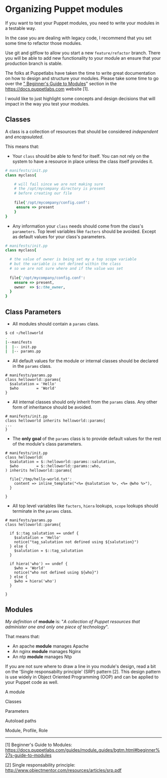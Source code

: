 # Organizing Puppet modules

If you want to test your Puppet modules, you need to write your modules in a testable way.

In the case you are dealing with legacy code, I recommend that you set some time to refactor those modules. 

Use git and gitflow to allow you start a new `feature/refactor` branch. There you will be able to add new functionality to your module an ensure that your production branch is stable.

The folks at Puppetlabs have taken the time to write great documentation on how to design and structure your modules. Please take some time to go over the ["
Beginner's Guide to Modules](https://docs.puppetlabs.com/guides/module_guides/bgtm.html#beginner%27s-guide-to-modules)" section in the https://docs.puppetlabs.com website [1].

I would like to just highlight some concepts and design decisions that will impact in the way you test your modules.

## Classes

A class is a collection of resources that should be considered *independent* and *encapsulated*.

This means that:

* Your `class` should be able to fend for itself. You can not rely on the system to have a
resource in place unless the class itself provides it.

```ruby
# manifests/init.pp
class myclass{

    # will fail since we are not making sure
    # the /opt/mycompany directory is present
    # before creating our file
    
    file{'/opt/mycompany/config.conf':
     ensure => present
    }
}
```

* Any information your `class` needs should come from the class's `parameters`. Top level variables like `facters` should be avoided. Except as default values for your class's parameters.

```ruby
# manifests/init.pp
class myclass{

  # the value of owner is being set my a top scope variable
  # but the variable is not defined within the class
  # so we are not sure where and if the value was set
  
  file{'/opt/mycompany/config.conf':
    ensure => present,
    owner  => $::the_owner,
  }
}
```




## Class Parameters

* All modules should contain a `params` class.

```bash
$ cd ~/helloworld
.
|--manifests
|  |-- init.pp
|  |-- params.pp
```

* All default values for the module or internal classes should be declared in the `params` class.

```puppet
# manifests/params.pp
class helloworld::params{
  $salutation = 'Hello'
  $who        = 'World'
}
```

* All internal classes should only inherit from the `params` class. Any other form of inheritance should be avoided.

```puppet
# manifests/init.pp
class helloworld inherits helloworld::params{
...
}
```

* The **only goal** of the `params` class is to provide default values for the rest of the module's class parameters.

```puppet
# manifests/init.pp
class helloworld(
  $salutation = $::helloworld::params::salutation,
  $who        = $::helloworld::params::who,
) inherits helloworld::params{

  file{'/tmp/hello-world.txt':
    content => inline_template("<%= @salutation %>, <%= @who %>"),
  }
  
}
```

* All top level variables like `facters`, `hiera` lookups, `scope` lookups should terminate in the `params` class.

```puppet
# manifests/params.pp
class helloworld::params{

  if $::tag_salutation == undef {
    $salutation = 'Hello'
    notice("tag_salutation not defined using ${salutation}")
  } else {
    $salutation = $::tag_salutation
  }
  
  if hiera('who') == undef {
    $who = 'World'
    notice("who not defined using ${who}")
  } else {
    $who = hiera('who')
  }
  
}
```


## Modules

*My definition* of **module** is: "*A collection of Puppet resources that administer one and only one piece of technology*".

That means that:
*  An apache **module** manages Apache
*  An nginx **module** manages Nginx
*  An ntp **module** manages Ntp

If you are not sure where to draw a line in you module's design, read a bit on the 'Single responsabilty principle' (SRP) pattern [2]. This design pattern is use widely in Object Oriented Programming (OOP) and can be applied to your Puppet code as well.



A module 

Classes

Parameters

Autoload paths

Module, Profile, Role



---

[1] Beginner's Guide to Modules: https://docs.puppetlabs.com/guides/module_guides/bgtm.html#beginner%27s-guide-to-modules

[2] Single responsability principle: http://www.objectmentor.com/resources/articles/srp.pdf